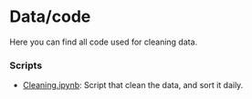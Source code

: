 # Data/code

Here you can find all code used for cleaning data.

### Scripts
- [Cleaning.ipynb](Cleaning.ipynb): Script that clean the data, and sort it daily.
